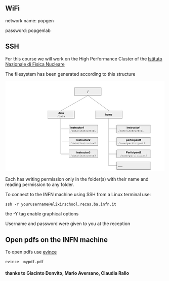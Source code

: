 


##  WiFi

network name: popgen

password: popgenlab

##  SSH
For this course we will work on the High Performance Cluster of the [Istituto Nazionale di Fisica Nucleare](https://www.ba.infn.it/index.php/en/)

The filesystem has been generated according to this structure

<img src="./img/directoryscheme.png" alt="yay">

Each has writing permission only in the folder(s) with their name and reading permission to any folder.

 
To connect to the INFN machine using SSH from a Linux terminal use:

```
ssh -Y yourusername@elixirschool.recas.ba.infn.it
```
the -Y tag enable graphical options

Username and password were given to you at the reception

## Open pdfs on the INFN machine

To open pdfs use [evince](https://en.wikipedia.org/wiki/Evince)

```
evince  mypdf.pdf
```


 #### thanks to Giacinto Donvito, Mario Aversano, Claudia Rallo
